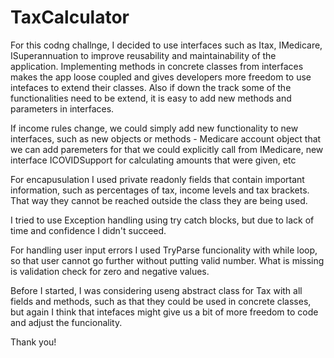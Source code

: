 # TaxCalculator



  For this codng challnge, I decided to use interfaces such as Itax, IMedicare, ISuperannuation to improve reusability and maintainability of the application. 
  Implementing methods in concrete classes from interfaces makes the app loose coupled and gives developers more freedom to use intefaces to extend their classes. 
  Also if down the track some of the functionalities need to be extend, it is easy to add new methods and parameters in interfaces. 
  
  
  If income rules change, we could simply add new functionality to new interfaces, such as new objects or methods - Medicare account object that we can add paremeters for that we could explicitly call
  from IMedicare, new interface ICOVIDSupport for calculating amounts that were given, etc
  
  For encapusulation I used private readonly fields that contain important information, such as percentages of tax, income levels and tax brackets. That way they cannot be 
  reached outside the class they are being used. 
  
  I tried to use Exception handling using try catch blocks, but due to lack of time  and confidence I didn't succeed.
  
  For handling user input errors I used TryParse funcionality with while loop, so that user cannot go further without putting valid number. What is missing is validation check for zero and negative values. 
  
  Before I started, I was considering useng abstract class for Tax with all fields and methods, such as that they could be used in concrete classes, but again I think 
  that intefaces might give us a bit of more freedom to code and adjust the funcionality. 
  
  
  Thank you!
  
  

